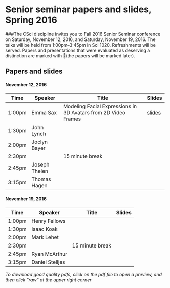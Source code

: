 # Senior seminar papers and slides, Spring 2016

###The CSci discipline invites you to Fall 2016 Senior Seminar conference on Saturday, November 12, 2016, and Saturday, November 19, 2016. The talks will be held from 1:00pm–3:45pm in Sci 1020. Refreshments will be served.
Papers and presentations that were evaluated as deserving a distinction are marked with 🌟(the papers will be marked later). 

<!-- Many thanks to the alumni reviewers who provided feedback for this semesters' students: Stephen Adams, Kevin Arhelger, Kirbie Dramdahl, Brian Goslinga, Alex Jarvis, Andrew Latterner, Max Magnuson, Wayne Manselle, Will Martin, Mike Maurer, Skatje Myers, Danielle Schatschneider, Paul Schliep, Scott Steffes, and Jacob Thebault-Spieker. -->

## Papers and slides

#### November 12, 2016

| Time | Speaker  | Title       | Slides  |
| -----|----------|-------------|---------|
|1:00pm| Emma Sax | Modeling Facial Expressions in 3D Avatars from 2D Video Frames| [slides](saxslides.pdf)|
|1:30pm| John Lynch |  |  |
|2:00pm| Joclyn Bayer |  |  | 
|2:30pm|  | 15 minute break 
|2:45pm| Joseph Thelen |  |  | 
|3:15pm| Thomas Hagen |  |  |

#### November 19, 2016
 
| Time | Speaker  | Title       | Slides  |
| -----|----------|-------------|---------|
|1:00pm| Henry Fellows |  |  |
|1:30pm| Isaac Koak |  |  |
|2:00pm| Mark Lehet |  |  | 
|2:30pm|  | 15 minute break 
|2:45pm| Ryan McArthur |  |  | 
|3:15pm| Daniel Stelljes |  |  |

*To download good quality pdfs, click on the pdf file to open a preview, and then click "raw" at the upper right corner* 
